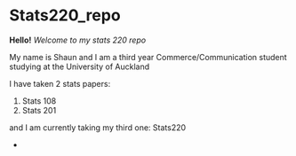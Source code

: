 # Stats220_repo

**Hello!** _Welcome to my stats 220 repo_

My name is Shaun and I am a third year Commerce/Communication student studying at the University of Auckland

I have taken 2 stats papers:

1. Stats 108
2. Stats 201

and I am currently taking my third one: Stats220

* 
